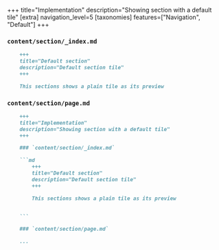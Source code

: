 +++
title="Implementation"
description="Showing section with a default tile"
[extra]
navigation_level=5
[taxonomies]
features=["Navigation", "Default"]
+++

### `content/section/_index.md`

```md
    +++
    title="Default section"
    description="Default section tile"
    +++

    This sections shows a plain tile as its preview


```

### `content/section/page.md`

```md 
    +++
    title="Implementation"
    description="Showing section with a default tile"
    +++

    ### `content/section/_index.md`

    ```md
        +++
        title="Default section"
        description="Default section tile"
        +++

        This sections shows a plain tile as its preview


    ```

    ### `content/section/page.md`

    ...
```